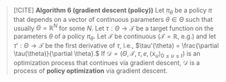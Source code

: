 
> [!CITE] **Algorithm 6 (gradient descent (policy))**
Let $\pi_\theta$ be a policy $\pi$ that depends on a vector of continuous parameters $\theta \in \Theta$ such that usually $\Theta = \mathbb{R}^N$ for some $N$. Let $\tau: \Theta \to \mathcal{T}$ be a target function on the parameters $\theta$ of a policy $\pi_\theta$. Let $\mathcal{T}$ be continuous ($\mathcal{T} = \mathbb{R}$, e.g.) and let $\tau': \Theta \to \mathcal{T}$ be the first derivative of $\tau$, i.e., $\tau'(\theta) = \frac{\partial \tau(\theta)}{\partial \theta}.$
If $\mathcal{D} = (\Theta, \mathcal{T}, \tau, e, \langle x_u \rangle_{0 \leq u \leq t})$ is an optimization process that continues via gradient descent, $\mathcal{D}$ is a process of **policy optimization** via gradient descent.
